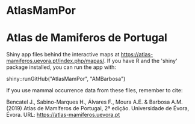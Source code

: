 # AtlasMamPor
# Atlas de Mamiferos de Portugal

Shiny app files behind the interactive maps at https://atlas-mamiferos.uevora.pt/index.php/mapas/. If you have R and the 'shiny' package installed, you can run the app with:

shiny::runGitHub("AtlasMamPor", "AMBarbosa")


If you use mammal occurrence data from these files, remember to cite:

Bencatel J., Sabino-Marques H., Álvares F., Moura A.E. & Barbosa A.M. (2019) Atlas de Mamíferos de Portugal, 2ª edição. Universidade de Évora, Évora. URL: https://atlas-mamiferos.uevora.pt
